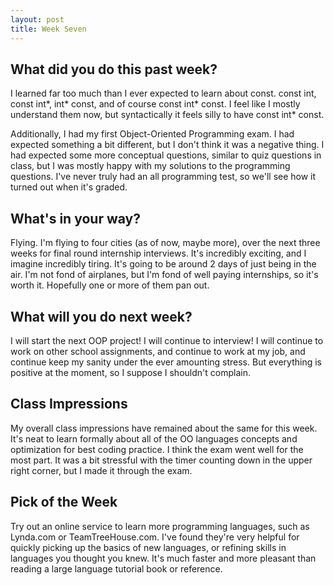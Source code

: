 ```yaml
---
layout: post
title: Week Seven
---
```


## What did you do this past week?
I learned far too much than I ever expected to learn about const. const int, const int*, int* const, and of course const int* const. I feel like I mostly understand them now, but syntactically it feels silly to have const int* const.

Additionally, I had my first Object-Oriented Programming exam. I had expected something a bit different, but I don't think it was a negative thing. I had expected some more conceptual questions, similar to quiz questions in class, but I was mostly happy with my solutions to the programming questions. I've never truly had an all programming test, so we'll see how it turned out when it's graded.

## What's in your way?
Flying. I'm flying to four cities (as of now, maybe more), over the next three weeks for final round internship interviews. It's incredibly exciting, and I imagine incredibly tiring. It's going to be around 2 days of just being in the air. I'm not fond of airplanes, but I'm fond of well paying internships, so it's worth it. Hopefully one or more of them pan out. 

## What will you do next week?
I will start the next OOP project! I will continue to interview! I will continue to work on other school assignments, and continue to work at my job, and continue keep my sanity under the ever amounting stress. But everything is positive at the moment, so I suppose I shouldn't complain.

## Class Impressions
My overall class impressions have remained about the same for this week. It's neat to learn formally about all of the OO languages concepts and optimization for best coding practice. I think the exam went well for the most part. It was a bit stressful with the timer counting down in the upper right corner, but I made it through the exam.

## Pick of the Week
Try out an online service to learn more programming languages, such as Lynda.com or TeamTreeHouse.com. I've found they're very helpful for quickly picking up the basics of new languages, or refining skills in languages you thought you knew. It's much faster and more pleasant than reading a large language tutorial book or reference.



